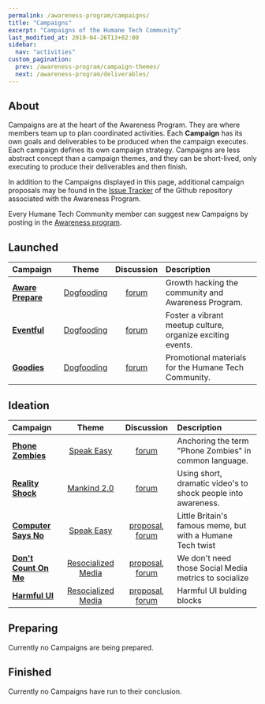 ```yaml
---
permalink: /awareness-program/campaigns/
title: "Campaigns"
excerpt: "Campaigns of the Humane Tech Community"
last_modified_at: 2019-04-26T13+02:00
sidebar:
  nav: "activities"
custom_pagination:
  prev: /awareness-program/campaign-themes/
  next: /awareness-program/deliverables/
---
```


## About

Campaigns are at the heart of the Awareness Program. They are where members team up to plan coordinated activities. Each **Campaign** has its own goals and deliverables to be produced when the campaign executes. Each campaign defines its own campaign strategy. Campaigns are less abstract concept than a campaign themes, and they can be short-lived, only executing to produce their deliverables and then finish.

In addition to the Campaigns displayed in this page, additional campaign proposals may be found in the [Issue Tracker](https://github.com/humanetech-community/awareness-program/issues?q=is%3Aissue+is%3Aopen+label%3Acampaign-proposal) of the Github repository associated with the Awareness Program.

Every Humane Tech Community member can suggest new Campaigns by posting in the [Awareness program](https://community.humanetech.com/c/awareness-program).

## Launched

| Campaign | Theme | Discussion | Description |
| :--- | :---: | :---: | :--- |
| [**Aware Prepare**](/awareness-program/campaigns/aware-prepare/) | [Dogfooding](/awareness-program/campaign-themes/dogfooding/) | [forum](https://community.humanetech.com/t/2839) | Growth hacking the community and Awareness Program. |
| [**Eventful**](/awareness-program/campaigns/eventful/) | [Dogfooding](/awareness-program/campaign-themes/dogfooding/) | [forum](https://community.humanetech.com/t/3024) | Foster a vibrant meetup culture, organize exciting events. |
| [**Goodies**](/awareness-program/campaigns/goodies/) | [Dogfooding](/awareness-program/campaign-themes/dogfooding/) | [forum](https://community.humanetech.com/t/3222) | Promotional materials for the Humane Tech Community. |

## Ideation

| Campaign | Theme | Discussion | Description |
| :--- | :---: | :---: | :--- |
| [**Phone Zombies**](/awareness-program/campaigns/phone-zombies/) | [Speak Easy](/awareness-program/campaign-themes/speak-easy/) | [forum](https://community.humanetech.com/t/2710) | Anchoring the term "Phone Zombies" in common language. |
| [**Reality Shock**](/awareness-program/campaigns/reality-shock/) | [Mankind 2.0](/awareness-program/campaign-themes/mankind-2.0/) | [forum](https://community.humanetech.com/t/2767) | Using short, dramatic video's to shock people into awareness. |
| [**Computer Says No**](https://github.com/humanetech-community/humanetech-community-awareness/tree/master/campaigns/computer-says-no) | [Speak Easy](https://github.com/humanetech-community/humanetech-community-awareness/tree/master/themes/speak-easy/README.md) | [proposal](https://github.com/humanetech-community/humanetech-community-awareness/issues/28), [forum](https://community.humanetech.com/t/computer-says-no-little-britains-famous-meme-but-with-a-humane-tech-twist/2845) | Little Britain's famous meme, but with a Humane Tech twist |
| [**Don't Count On Me**](https://github.com/humanetech-community/humanetech-community-awareness/tree/master/campaigns/dont-count-on-me) | [Resocialized Media](https://github.com/humanetech-community/humanetech-community-awareness/tree/master/themes/resocialized-media/README.md) | [proposal](https://github.com/humanetech-community/humanetech-community-awareness/issues/60), [forum](https://community.humanetech.com/t/dont-count-on-me-campaign-we-dont-need-those-social-media-metrics-to-socialize/3010) | We don't need those Social Media metrics to socialize |
| [**Harmful UI**](https://github.com/humanetech-community/humanetech-community-awareness/tree/master/campaigns/harmful-ui) | [Resocialized Media](https://github.com/humanetech-community/humanetech-community-awareness/tree/master/themes/resocialized-media/README.md) | [proposal](https://github.com/humanetech-community/humanetech-community-awareness/issues/67), [forum](https://community.humanetech.com/t/infographic-about-harmful-app-ui-design-building-blocks-discussion/3558/24) | Harmful UI bulding blocks |

## Preparing

Currently no Campaigns are being prepared.


## Finished

Currently no Campaigns have run to their conclusion.